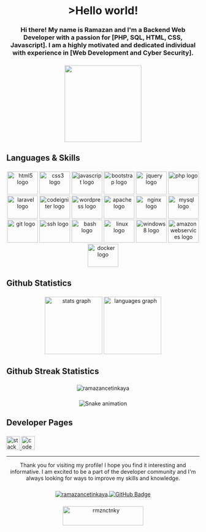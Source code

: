 <h1 align="center">
  >Hello world!
</h1>

###

<h3 align="center">Hi there! My name is Ramazan and I'm a Backend Web Developer with a passion for [PHP, SQL, HTML, CSS, Javascript]. I am a highly motivated and dedicated individual with experience in [Web Development and Cyber Security].</h3>

###

<div align="center">
  <img height="200" src="https://media3.giphy.com/media/Km44L0dd839bG/giphy.gif?cid=790b7611df9825caf0769107b4450ca0faaaef001e166ada&rid=giphy.gif&ct=g"  />
</div>

###

<h2 align="left">Languages & Skills</h2>

###

<div align="center">
  <img src="https://cdn.jsdelivr.net/gh/devicons/devicon/icons/html5/html5-plain-wordmark.svg" height="60" width="80" alt="html5 logo"  />
  <img src="https://cdn.jsdelivr.net/gh/devicons/devicon/icons/css3/css3-plain-wordmark.svg" height="60" width="80" alt="css3 logo"  />
  <img src="https://cdn.jsdelivr.net/gh/devicons/devicon/icons/javascript/javascript-plain.svg" height="60" width="80" alt="javascript logo"  />
  <img src="https://cdn.jsdelivr.net/gh/devicons/devicon/icons/bootstrap/bootstrap-original.svg" height="60" width="80" alt="bootstrap logo"  />
  <img src="https://cdn.jsdelivr.net/gh/devicons/devicon/icons/jquery/jquery-plain-wordmark.svg" height="60" width="80" alt="jquery logo"  />
  <img src="https://upload.wikimedia.org/wikipedia/commons/2/27/PHP-logo.svg" height="60" width="80" alt="php logo"  />
  <img src="https://cdn.jsdelivr.net/gh/devicons/devicon/icons/laravel/laravel-plain-wordmark.svg" height="60" width="80" alt="laravel logo"  />
  <img src="https://cdn.jsdelivr.net/gh/devicons/devicon/icons/codeigniter/codeigniter-plain-wordmark.svg" height="60" width="80" alt="codeigniter logo"  />
  <img src="https://upload.wikimedia.org/wikipedia/commons/9/98/WordPress_blue_logo.svg" height="60" width="80" alt="wordpress logo"  />
  <img src="https://upload.wikimedia.org/wikipedia/commons/d/db/Apache_Software_Foundation_Logo_%282016%29.svg" height="60" width="80" alt="apache logo"  />
  <img src="https://cdn.jsdelivr.net/gh/devicons/devicon/icons/nginx/nginx-original.svg" height="60" width="80" alt="nginx logo"  />
  <img src="https://cdn.jsdelivr.net/gh/devicons/devicon/icons/mysql/mysql-original-wordmark.svg" height="60" width="80" alt="mysql logo"  />
  <img src="https://cdn.jsdelivr.net/gh/devicons/devicon/icons/git/git-plain-wordmark.svg" height="60" width="80" alt="git logo"  />
  <img src="https://cdn.jsdelivr.net/gh/devicons/devicon/icons/ssh/ssh-original-wordmark.svg" height="60" width="80" alt="ssh logo"  />
  <img src="https://www.vectorlogo.zone/logos/gnu_bash/gnu_bash-official.svg" height="60" width="80" alt="bash logo"  />
  <img src="https://cdn.jsdelivr.net/gh/devicons/devicon/icons/linux/linux-original.svg" height="60" width="80" alt="linux logo"  />
  <img src="https://cdn.jsdelivr.net/gh/devicons/devicon/icons/windows8/windows8-original.svg" height="60" width="80" alt="windows8 logo"  />
  <img src="https://upload.wikimedia.org/wikipedia/commons/9/93/Amazon_Web_Services_Logo.svg" height="60" width="80" alt="amazonwebservices logo"  />
  <img src="https://cdn.jsdelivr.net/gh/devicons/devicon/icons/docker/docker-plain-wordmark.svg" height="60" width="80" alt="docker logo"  />
</div>

###

<h2 align="left">Github Statistics</h2>

###

<div align="center">
  <img src="https://github-readme-stats.vercel.app/api?hide_title=false&hide_rank=false&show_icons=true&include_all_commits=true&count_private=true&disable_animations=false&theme=dark&locale=en&hide_border=false&username=ramazancetinkaya" height="150" alt="stats graph"  />
  <img src="https://github-readme-stats.vercel.app/api/top-langs?locale=en&hide_title=false&layout=compact&card_width=320&langs_count=5&theme=dark&hide_border=false&username=ramazancetinkaya" height="150" alt="languages graph"  />
</div>

###

<h2 align="left">Github Streak Statistics</h2>

###

<div align="center">
  <img align="center" src="https://github-readme-streak-stats.herokuapp.com/?user=ramazancetinkaya&theme=dark" alt="ramazancetinkaya" />
</div>

###

<div align="center">
  <img src="https://profile-readme-generator.com/assets/snake.svg" alt="Snake animation" />
</div>

###

<h2 align="left">Developer Pages</h2>

###

<div align="left">
  <a href="https://stackoverflow.com/users/21078549/declare" target="_blank">
    <img src="https://img.shields.io/static/v1?message=Stackoverflow&logo=stackoverflow&label=&color=FE7A16&logoColor=white&labelColor=&style=for-the-badge" height="35" alt="stackoverflow logo"  />
  </a>
  <a href="https://codepen.io/declare" target="_blank">
    <img src="https://img.shields.io/static/v1?message=Codepen&logo=codepen&label=&color=000000&logoColor=white&labelColor=&style=for-the-badge" height="35" alt="codepen logo"  />
  </a>
</div>

----
    
<div align="center">Thank you for visiting my profile! I hope you find it interesting and informative. I am excited to be a part of the developer community and I'm always looking for ways to improve my skills and knowledge.</div>

###

<div align="center">
  <a href="#">
      <img src="https://komarev.com/ghpvc/?username=ramazancetinkaya&label=Profile%20views&color=0e75b6&style=flat" alt="ramazancetinkaya" align="center" /> 
  <a/>
  <a href="https://github.com/ramazancetinkaya?tab=followers">
    <img src="https://img.shields.io/github/followers/ramazancetinkaya?label=Followers&style=social" alt="GitHub Badge" align="center">
  <a/>
</div>
    
###
  
<div align="center">
  <a href="https://www.buymeacoffee.com/rmznctnky"> <img align="center" src="https://cdn.buymeacoffee.com/buttons/v2/default-yellow.png" height="50" width="210" alt="rmznctnky" /></a>
</div>
